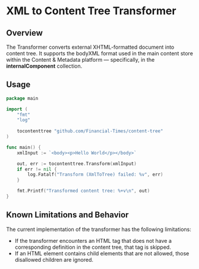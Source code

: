 # XML to Content Tree Transformer

## Overview
The Transformer converts external XHTML-formatted document into content tree. It supports the bodyXML format used in the main content store within the Content & Metadata platform — specifically, in the **internalComponent** collection.


## Usage

```go
package main

import (
    "fmt"
    "log"
	
    tocontenttree "github.com/Financial-Times/content-tree"
)

func main() {
    xmlInput := `<body><p>Hello World</p></body>`

    out, err := tocontenttree.Transform(xmlInput)
    if err != nil {
        log.Fatalf("Transform (XmlToTree) failed: %v", err)
    }

    fmt.Printf("Transformed content tree: %+v\n", out)
}
```

## Known Limitations and Behavior
The current implementation of the transformer has the following limitations:
- If the transformer encounters an HTML tag that does not have a corresponding definition in the content tree, that tag is skipped.
- If an HTML element contains child elements that are not allowed, those disallowed children are ignored.
